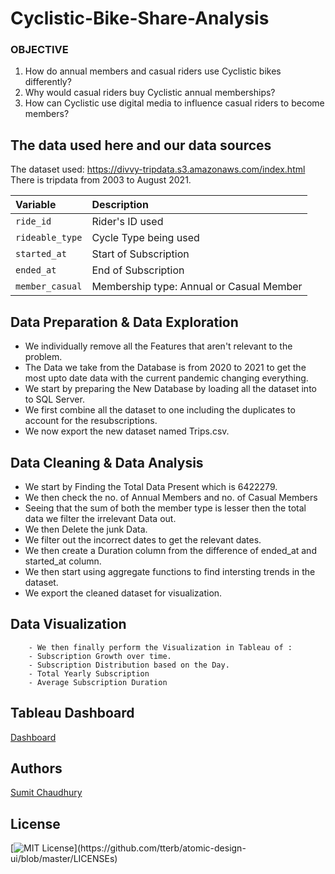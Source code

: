 
# Cyclistic-Bike-Share-Analysis

### OBJECTIVE

1. How do annual members and casual riders use Cyclistic bikes differently?
2. Why would casual riders buy Cyclistic annual memberships?
3. How can Cyclistic use digital media to influence casual riders to become members?


## The data used here and our data sources

The dataset used: https://divvy-tripdata.s3.amazonaws.com/index.html
There is tripdata from 2003 to August 2021.

| Variable                     | Description                                                                                                                                                                                                                                |
|:-----------------------------|:-------------------------------------------------------------------------------------------------------------------------------------------------------------------------------------------------------------------------------------------|
| `ride_id`                   | Rider's ID used                                                                                                                                                                                           |
| `rideable_type`                  | Cycle Type being used                                                                                                                                                                                                   |
| `started_at`                   | Start of Subscription                                                                                                                                                                                                                     |
| `ended_at`                       | End of Subscription                                                                                                                                                                                                                         |
| `member_casual`                 | Membership type: Annual or Casual Member                                                                                                                                                                                                                        |

## Data Preparation & Data Exploration

- We individually remove all the Features that aren't relevant to the problem.
- The Data we take from the Database is from 2020 to 2021 to get the most upto date data with the current pandemic changing everything.
- We start by preparing the New Database by loading all the dataset into to SQL Server.
- We first combine all the dataset to one including the duplicates to account for the resubscriptions.
- We now export the new dataset named Trips.csv.

## Data Cleaning & Data Analysis

- We start by Finding the Total Data Present which is 6422279.
- We then check the no. of Annual Members and no. of Casual Members
- Seeing that the sum of both the member type is lesser then the total data we filter the irrelevant Data out.
- We then Delete the junk Data.
- We filter out the incorrect dates to get the relevant dates.
- We then create a Duration column from the difference of ended_at and started_at column.
- We then start using aggregate functions to find intersting trends in the dataset.
- We export the cleaned dataset for visualization.

## Data Visualization

        - We then finally perform the Visualization in Tableau of :
        - Subscription Growth over time.
        - Subscription Distribution based on the Day.
        - Total Yearly Subscription
        - Average Subscription Duration
       

## Tableau Dashboard


[Dashboard](https://public.tableau.com/views/CyclisticMembership/Dashboard1?:language=en-GB&:display_count=n&:origin=viz_share_link)


## Authors


[Sumit Chaudhury](www.linkedin.com/in/sumit-chaudhury)

  
## License



[![MIT License](https://img.shields.io/apm/l/atomic-design-ui.svg?)](https://github.com/tterb/atomic-design-ui/blob/master/LICENSEs)
